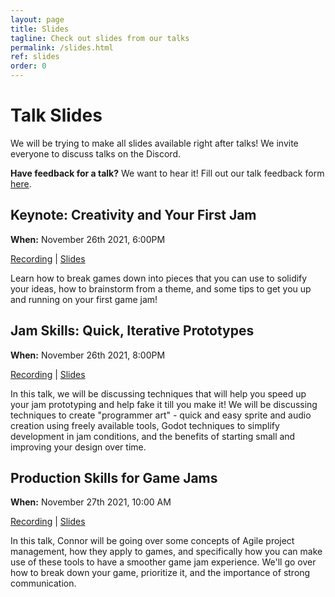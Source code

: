 ```yaml
---
layout: page
title: Slides
tagline: Check out slides from our talks
permalink: /slides.html
ref: slides
order: 0
---
```


# Talk Slides

We will be trying to make all slides available right after talks! We invite everyone to discuss talks on the Discord.

**Have feedback for a talk?** We want to hear it! Fill out our talk feedback form [here](https://forms.gle/fdBTyqxnHAHqgDH66).

## Keynote: Creativity and Your First Jam

**When:** November 26th 2021, 6:00PM

[Recording](https://www.youtube.com/watch?v=Ls3B4XBagvU) | [Slides](https://github.com/lamejam/lamejam.github.io/raw/master/slides/2021/Lame%20Jam%20Opening%202021.pdf)

Learn how to break games down into pieces that you can use to solidify your ideas, how to brainstorm from a theme,
and some tips to get you up and running on your first game jam!

## Jam Skills: Quick, Iterative Prototypes

**When:** November 26th 2021, 8:00PM

[Recording](https://www.youtube.com/watch?v=iec0xEHhlXw) | [Slides](https://github.com/lamejam/lamejam.github.io/raw/master/slides/2021/Jam%20Skills%20Quick%2C%20Iterative%20Prototypes%20(2021).pdf)

In this talk, we will be discussing techniques that will help you speed up your jam prototyping 
and help fake it till you make it! We will be discussing techniques to create "programmer art" - quick and easy sprite and 
audio creation using freely available tools, Godot techniques to simplify development in jam conditions, and the benefits of 
starting small and improving your design over time.

## Production Skills for Game Jams

**When:** November 27th 2021, 10:00 AM

[Recording](https://www.youtube.com/watch?v=g7ziEwdZSXU) | [Slides](https://github.com/lamejam/lamejam.github.io/raw/master/slides/2021/Production%20Skills%20for%20Game%20Jams%20(2021).pdf)

In this talk, Connor will be going over some concepts of Agile project management, how they apply to games, and specifically 
how you can make use of these tools to have a smoother game jam experience. We'll go over how to break down your game, 
prioritize it, and the importance of strong communication.
